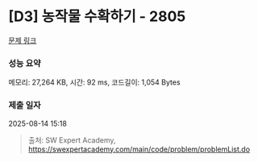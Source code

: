 # [D3] 농작물 수확하기 - 2805 

[문제 링크](https://swexpertacademy.com/main/code/problem/problemDetail.do?contestProbId=AV7GLXqKAWYDFAXB) 

### 성능 요약

메모리: 27,264 KB, 시간: 92 ms, 코드길이: 1,054 Bytes

### 제출 일자

2025-08-14 15:18



> 출처: SW Expert Academy, https://swexpertacademy.com/main/code/problem/problemList.do